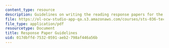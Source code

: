 ```yaml
---
content_type: resource
description: Guidelines on writing the reading response papers for the course.
file: https://ol-ocw-studio-app-qa.s3.amazonaws.com/courses/sts-036-technology-and-nature-in-american-history-spring-2008/017dbffd75320591aeb2798af446a56b_response_guide.pdf
file_type: application/pdf
resourcetype: Document
title: Response Paper Guidelines
uid: 017dbffd-7532-0591-aeb2-798af446a56b
---
```

